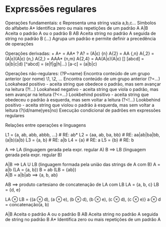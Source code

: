Exprεssões regulares
====================

Operações fundamentais:
    ε        Representa uma string vazia
    a,b,c... Símbolos do alfabeto
    A*       Identifica zero ou mais repetições de um padrão A
    A|B      Aceita o padrão A ou o padrão B 
    AB       Aceita string no padrão A seguida de string no padrão B
    (...)    Agrupa um padrão e permite definir a precedência de operações

Operações derivadas:
    +        A+ = AA*
    ?        A? = (A|ε) 
    {n}      A{2} = AA
    {,n}     A{,2} = (A|ε)(A|ε)
    {n,}     A{2,} = AAA*
    {n,m}    A{2,4} = AA(A|ε)(A|ε)
    []       [abcd] = (a|b|c|d)
             [^abcd] = (e|f|g|h|...)
             [a-c] = (a|b|c)
    
Operações não-regulares:
    (?P=name)    Encontra conteúdo de um grupo anterior (por nome)
    \1, \2, ...  Encontra conteúdo de um grupo anterior
    (?=...)      Lookahead positivo - aceita string que obedece o padrão, mas 
                 sem avançar na leitura
    (?!...)      Lookahead negativo - aceita string que viola o padrão, mas 
                 sem avançar na leitura
    (?<=...)     Lookbehind positivo - aceita string que obedeceu o padrão à 
                 esquerda, mas sem voltar a leitura
    (?<!...)     Lookbehind positivo - aceita string que violou o padrão à 
                 esquerda, mas sem voltar a leitura
    (?(id/name)yes|no) Execução condicional de padrões em expressões regulares



Relações entre operações e linguagens

L1 = {a, ab, abb, abbb, ...}  # RE: ab*
L2 = {aa, ab, ba, bb}         # RE: aa|ab|ba|bb, (a|b)(a|b)
L3 = {a, b}                   # RE: a|b
L4 = {a}                      # RE: a
L5 = {b}                      # RE: b

A ==> LA (linguagem gerada pela expr. regular A)
B ==> LB (linguagem gerada pela expr. regular B)

A|B ==> LA U LB (linguagem formada pela união das strings de A com B)
  A = a|b  (LA = {a, b})
  B = ab   (LB = {ab})  
  A|B = a|b|ab ==> {a, b, ab}

AB ==> produto cartesiano de concatenação de LA com LB
LA = {a, b, c}
LB = {d, e}

LA ⊗ LB = {(a ⊗ d), (a ⊗ e), (b ⊗ d), (b ⊗ e), (c ⊗ d), (c ⊗ e)}
 a ⊗ d  = concatenação(a, b)

A|B      Aceita o padrão A ou o padrão B 
AB       Aceita string no padrão A seguida de string no padrão B
A*       Identifica zero ou mais repetições de um padrão A